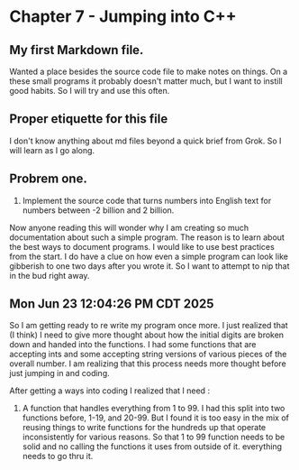 # Chapter 7 - Jumping into C++

## My first Markdown file.
Wanted a place besides the source code file to make notes on things. On a these small programs it probably doesn't matter much, but I want to instill good habits. So I will try and use this often.

## Proper etiquette for this file
I don't know anything about md files beyond a quick brief from Grok. So I will learn as I go along.

## Probrem one. 
1. Implement the source code that turns numbers into English text for numbers between -2 billion
and 2 billion.

Now anyone reading this will wonder why I am creating so much documentation about such a simple program. The reason is to learn about the best ways to document programs. I would like to use best practices from the start. I do have a clue on how even a simple program can look like gibberish to one two days after you wrote it. So I want to attempt to nip that in the bud right away.

## Mon Jun 23 12:04:26 PM CDT 2025
So I am getting ready to re write my program once more. I just realized that (I think) I need to give more thought about how the initial digits are broken down and handed into the functions. I had some functions that are accepting ints and some accepting string versions of various pieces of the overall number. I am realizing that this process needs more thought before just jumping in and coding.

After getting a ways into coding I realized that I need :
1. A function that handles everything from 1 to 99.
    I had this split into two functions before, 1-19, and 20-99. But I found it is too easy in the mix of reusing things to write functions for the hundreds up that operate inconsistently for various reasons. So that 1 to 99 function needs to be solid and no calling the functions it uses from outside of it. everything needs to go thru it.
    